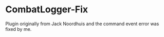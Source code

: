 # CombatLogger-Fix
Plugin originally from Jack Noordhuis and the command event error was fixed by me.
